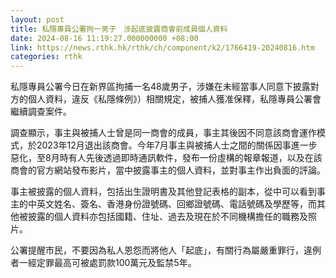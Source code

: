 ```yaml
---
layout: post
title: 私隱專員公署拘一男子　涉起底披露商會前成員個人資料
date: 2024-08-16 11:19:27.000000000 +08:00
link: https://news.rthk.hk/rthk/ch/component/k2/1766419-20240816.htm
categories: rthk
---
```


私隱專員公署今日在新界區拘捕一名48歲男子，涉嫌在未經當事人同意下披露對方的個人資料，違反《私隱條例》）相關規定，被捕人獲准保釋，私隱專員公署會繼續調查案件。
 
調查顯示，事主與被捕人士曾是同一商會的成員，事主其後因不同意該商會運作模式，於2023年12月退出該商會。今年7月事主與被捕人士之間的關係因事進一步惡化，至8月時有人先後透過即時通訊軟件，發布一份虛構的報章報道，以及在該商會的官方網站發布影片，當中披露事主的個人資料，並對事主作出負面的評論。

事主被披露的個人資料，包括出生證明書及其他登記表格的副本，從中可以看到事主的中英文姓名、簽名、香港身份證號碼、回鄉證號碼、電話號碼及學歷等，而其他被披露的個人資料亦包括國籍、住址、過去及現在於不同機構擔任的職務及照片。
 
公署提醒市民，不要因為私人恩怨而將他人「起底」，有關行為屬嚴重罪行，違例者一經定罪最高可被處罰款100萬元及監禁5年。
